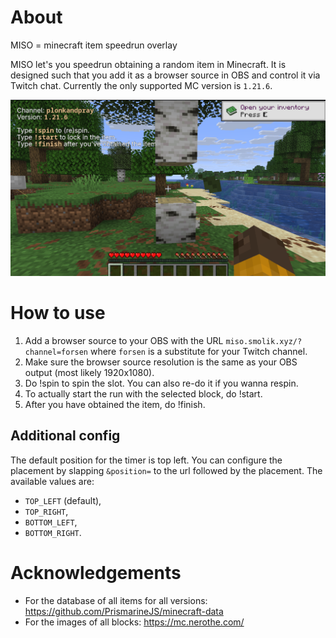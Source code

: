 # About

MISO = minecraft item speedrun overlay

MISO let's you speedrun obtaining a random item in Minecraft. It is designed such that you add it as a browser source in OBS and control it via Twitch chat. Currently the only supported MC version is `1.21.6`.

![xd](./static/shot.png)

# How to use

1) Add a browser source to your OBS with the URL `miso.smolik.xyz/?channel=forsen` where `forsen` is a substitute for your Twitch channel.
2) Make sure the browser source resolution is the same as your OBS output (most likely 1920x1080).
3) Do !spin to spin the slot. You can also re-do it if you wanna respin.
4) To actually start the run with the selected block, do !start.
5) After you have obtained the item, do !finish.


## Additional config

The default position for the timer is top left. You can configure the placement by slapping `&position=` to the url followed by the placement. The available values are:

- `TOP_LEFT` (default),
- `TOP_RIGHT`,
- `BOTTOM_LEFT`,
- `BOTTOM_RIGHT`.


# Acknowledgements
- For the database of all items for all versions: https://github.com/PrismarineJS/minecraft-data
- For the images of all blocks: https://mc.nerothe.com/
